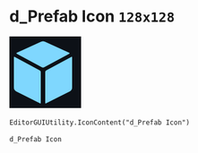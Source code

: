 # d_Prefab Icon `128x128`
<img src="/img/d_Prefab%20Icon.png" width=128 height=128>

``` CSharp
EditorGUIUtility.IconContent("d_Prefab Icon")
```
```
d_Prefab Icon
```
